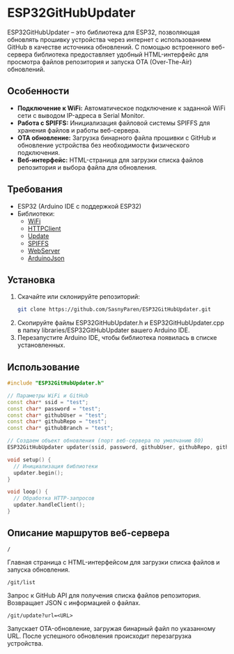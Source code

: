 # ESP32GitHubUpdater

ESP32GitHubUpdater – это библиотека для ESP32, позволяющая обновлять прошивку устройства через интернет с использованием GitHub в качестве источника обновлений. С помощью встроенного веб-сервера библиотека предоставляет удобный HTML-интерфейс для просмотра файлов репозитория и запуска OTA (Over-The-Air) обновлений.

## Особенности

- **Подключение к WiFi:** Автоматическое подключение к заданной WiFi сети с выводом IP-адреса в Serial Monitor.
- **Работа с SPIFFS:** Инициализация файловой системы SPIFFS для хранения файлов и работы веб-сервера.
- **OTA обновление:** Загрузка бинарного файла прошивки с GitHub и обновление устройства без необходимости физического подключения.
- **Веб-интерфейс:** HTML-страница для загрузки списка файлов репозитория и выбора файла для обновления.

## Требования

- ESP32 (Arduino IDE с поддержкой ESP32)
- Библиотеки:
  - [WiFi](https://github.com/espressif/arduino-esp32)
  - [HTTPClient](https://github.com/espressif/arduino-esp32)
  - [Update](https://github.com/espressif/arduino-esp32)
  - [SPIFFS](https://github.com/espressif/arduino-esp32)
  - [WebServer](https://github.com/espressif/arduino-esp32)
  - [ArduinoJson](https://arduinojson.org/)

## Установка

1. Скачайте или склонируйте репозиторий:
   ```bash
   git clone https://github.com/SasnyParen/ESP32GitHubUpdater.git
2. Скопируйте файлы ESP32GitHubUpdater.h и ESP32GitHubUpdater.cpp в папку libraries/ESP32GitHubUpdater вашего Arduino IDE.
3. Перезапустите Arduino IDE, чтобы библиотека появилась в списке установленных.

## Использование

```cpp
#include "ESP32GitHubUpdater.h"

// Параметры WiFi и GitHub
const char* ssid = "test";
const char* password = "test";
const char* githubUser = "test";
const char* githubRepo = "test";
const char* githubBranch = "test";

// Создаем объект обновления (порт веб-сервера по умолчанию 80)
ESP32GitHubUpdater updater(ssid, password, githubUser, githubRepo, githubBranch);

void setup() {
  // Инициализация библиотеки
  updater.begin();
}

void loop() {
  // Обработка HTTP-запросов
  updater.handleClient();
}
```

## Описание маршрутов веб-сервера

`/`

Главная страница с HTML-интерфейсом для загрузки списка файлов и запуска обновления.

`/git/list`

Запрос к GitHub API для получения списка файлов репозитория. Возвращает JSON с информацией о файлах.

`/git/update?url=<URL>`

Запускает OTA-обновление, загружая бинарный файл по указанному URL. После успешного обновления происходит перезагрузка устройства.

